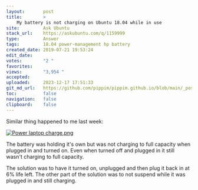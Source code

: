 ```yaml
---
layout:       post
title:        >
    My battery is not charging on Ubuntu 18.04 while in use
site:         Ask Ubuntu
stack_url:    https://askubuntu.com/q/1159999
type:         Answer
tags:         18.04 power-management hp battery
created_date: 2019-07-21 19:53:24
edit_date:    
votes:        "2 "
favorites:    
views:        "3,954 "
accepted:     
uploaded:     2023-12-17 17:51:33
git_md_url:   https://github.com/pippim/pippim.github.io/blob/main/_posts/2019/2019-07-21-My-battery-is-not-charging-on-Ubuntu-18.04-while-in-use.md
toc:          false
navigation:   false
clipboard:    false
---
```


Similar thing happened to me last week:

[![Power laptop charge.png][1]][1]

The battery was holding it's own but was not charging to full capacity when plugged in and turned on. Even when turned off and plugged in it still wasn't charging to full capacity.

The solution was to have it turned on, unplugged and then plug it back in at 6% life left. The other part of the solution was to not suspend while it was plugged in and still charging.

  [1]: https://i.stack.imgur.com/Cuq3h.png
